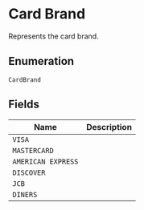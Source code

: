 # Card Brand

Represents the card brand.

## Enumeration

`CardBrand`

## Fields

| Name | Description |
|  --- | --- |
| `VISA` |  |
| `MASTERCARD` |  |
| `AMERICAN EXPRESS` |  |
| `DISCOVER` |  |
| `JCB` |  |
| `DINERS` |  |
